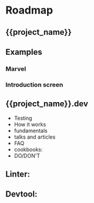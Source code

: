 # Roadmap

## {{project_name}}

## Examples

### Marvel

### Introduction screen

## {{project_name}}.dev

- Testing
- How it works
- fundamentals
- talks and articles
- FAQ
- cookbooks:
- DO/DON'T

## Linter:


## Devtool:

